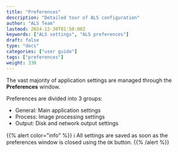 ```yaml
---
title: "Preferences"
description: "Detailed tour of ALS configuration"
author: "ALS Team"
lastmod: 2024-12-30T01:50:00Z
keywords: ["ALS settings", "ALS preferences"]
draft: false
type: "docs"
categories: ["user guide"]
tags: ["preferences"]
weight: 330
---
```


The vast majority of application settings are managed through the **Preferences** window.

Preferences are divided into 3 groups:

- General: Main application settings
- Process: Image processing settings
- Output: Disk and network output settings

{{% alert color="info" %}}
ℹ️ All settings are saved as soon as the preferences window is closed using the `OK` button.
{{% /alert %}}